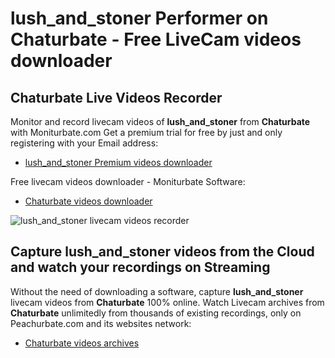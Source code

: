 # lush_and_stoner Performer on Chaturbate - Free LiveCam videos downloader

## Chaturbate Live Videos Recorder

Monitor and record livecam videos of **lush_and_stoner** from **Chaturbate** with Moniturbate.com
Get a premium trial for free by just and only registering with your Email address:
* [lush_and_stoner Premium videos downloader](https://moniturbate.com/request-demo-licence-key.html)

Free livecam videos downloader - Moniturbate Software:
* [Chaturbate videos downloader](https://moniturbate.com/moniturbate-download-software.html)

![lush_and_stoner livecam videos recorder](https://peachurnet.com/templates/moniturbate-software.png)


## Capture lush_and_stoner videos from the Cloud and watch your recordings on Streaming

Without the need of downloading a software, capture **lush_and_stoner** livecam videos from **Chaturbate** 100% online.
Watch Livecam archives from **Chaturbate** unlimitedly from thousands of existing recordings, only on Peachurbate.com and its websites network:
* [Chaturbate videos archives](https://peachurnet.com/)